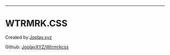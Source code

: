 <!-- _footer.md -->
---
# WTRMRK.CSS

Created by [Joplay.xyz](https://joplay.xyz)

Github: [JoplayXYZ/Wtrmrkcss](https://github.com/joplayxyz/wtrmrkcss)